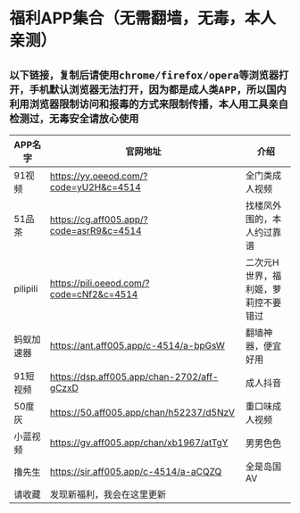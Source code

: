 # 福利APP集合（无需翻墙，无毒，本人亲测）
## `以下链接，复制后请使用chrome/firefox/opera等浏览器打开，手机默认浏览器无法打开，因为都是成人类APP，所以国内利用浏览器限制访问和报毒的方式来限制传播，本人用工具亲自检测过，无毒安全请放心使用`


| APP名字 | 官网地址 | 介绍 |
| ------ | ------ | ------ |
| 91视频 | https://yy.oeeod.com/?code=yU2H&c=4514 | 全门类成人视频
| 51品茶 | https://cg.aff005.app/?code=asrR9&c=4514 | 找楼凤外围的，本人约过靠谱
| pilipili | https://pili.oeeod.com/?code=cNf2&c=4514 | 二次元H世界，福利姬，萝莉控不要错过
| 蚂蚁加速器 | https://ant.aff005.app/c-4514/a-bpGsW | 翻墙神器，便宜好用
| 91短视频 | https://dsp.aff005.app/chan-2702/aff-gCzxD | 成人抖音
| 50度灰 | https://50.aff005.app/chan/h52237/d5NzV | 重口味成人视频
| 小蓝视频 | https://gv.aff005.app/chan/xb1967/atTgY | 男男色色
| 撸先生 | https://sir.aff005.app/c-4514/a-aCQZQ | 全是岛国AV
| 请收藏 | 发现新福利，我会在这里更新 |

